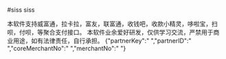 #siss
siss

本软件支持威富通，拉卡拉，富友，联富通，收钱吧，收款小精灵，哆啦宝，扫呗，付呗，等聚合支付接口。 
本软件业余爱好研发，仅供学习交流，严禁用于商业用途，如有法律责任，自行承担。
{"partnerKey":" ","partnerID":" ","coreMerchantNo":" ","merchantNo":" "}
